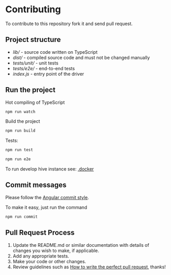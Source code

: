 # Contributing

To contribute to this repository fork it and send pull request.

## Project structure

- *lib/* - source code written on TypeScript
- *dist/* - compiled source code and must not be changed manually
- *tests/unit/* - unit tests
- *tests/e2e/* - end-to-end tests
- *index.js* - entry point of the driver

## Run the project

Hot compiling of TypeScript

```bash
npm run watch
```

Build the project

```bash
npm run build
```

Tests:

```bash
npm run test

npm run e2e
```

To run develop hive instance see: [.docker](.docker/)

## Commit messages

Please follow the [Angular commit style][angular-commit-style].

To make it easy, just run the command

```bash
npm run commit
```

## Pull Request Process

1. Update the README.md or similar documentation with details of changes you
   wish to make, if applicable.
2. Add any appropriate tests.
3. Make your code or other changes.
4. Review guidelines such as
   [How to write the perfect pull request][github-perfect-pr], thanks!

[angular-commit-style]: https://github.com/angular/angular.js/blob/master/DEVELOPERS.md#commits
[github-perfect-pr]: https://blog.github.com/2015-01-21-how-to-write-the-perfect-pull-request/
